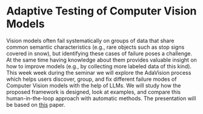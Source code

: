 # Adaptive Testing of Computer Vision Models

Vision models often fail systematically on groups of data that share common semantic characteristics (e.g., rare objects such as stop signs covered in snow), but identifying these cases of failure poses a challenge. At the same time having knowledge about them provides valuable insight on how to improve models (e.g., by collecting more labeled data of this kind). This week week during the seminar we will explore the AdaVision process which helps users discover, group, and fix different failure modes of Computer Vision models with the help of LLMs. We will study how the proposed framework is designed, look at examples, and compare this human-in-the-loop approach with automatic methods. The presentation will be based on [this](https://arxiv.org/abs/2212.02774) paper.
